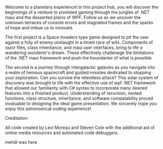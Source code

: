 Welcome to a planetary experience!
In this project hub, you will discover the beginnings of a venture to pixelated gaming through the jungles of .NET maui and the desserted plains of WPF. 
Follow us as we uncover the unknown terraces of console errors and stagnated frames and the sparks of hope and imbue us to innovate.

The first project is a Space Invaders type game designed to pit the user against a folly of enemy onslaught in a timed race of wits.
Components of razor files, class inheritance, and maui user interfaces, bring to life a wandering wonderer's dream.
These effectively challenege the limitations of the .NET maui framework and push the boundaries of what is possible.

The second is a journey through intergalactic galaxies as you navigate into a realm of heinous spacecraft and guided missiles dedicated to stopping your exploration. 
Can you survive the relentless attack?
This solar system of discovery was brought to life with the effective use of wpf .NET framework that allowed our familiarity with C# syntax to incorporate many desired features into a finished product.
Understanding of recursion, nested functions, class structure, inheritance, and software compatability proved invaluable to designing the ideal game presentation.
We sincerely hope you enjoy this astronomical coding experience!


Creditation:



All code created by Levi Moreau and Steven Cole with the additional aid of online media resources and automated code debuggers.















mehdi was here

